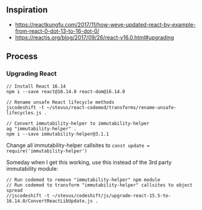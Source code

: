 ## Inspiration
- https://reactkungfu.com/2017/11/how-weve-updated-react-by-example-from-react-0-dot-13-to-16-dot-0/
- https://reactjs.org/blog/2017/09/26/react-v16.0.html#upgrading

## Process

### Upgrading React

```
// Install React 16.14
npm i --save react@16.14.0 react-dom@16.14.0

// Rename unsafe React lifecycle methods
jscodeshift -t ~/stevus/react-codemod/transforms/rename-unsafe-lifecycles.js .

// Convert immutability-helper to immutability-helper
ag "immutability-helper" .
npm i --save immutability-helper@3.1.1
```

Change all immutability-helper callsites to `const update = require('immutability-helper')`

Someday when I get this working, use this instead of the 3rd party immutability module:
```
// Run codemod to remove "immutability-helper" npm module
// Run codemod to transform "immutability-helper" callsites to object spread
//jscodeshift -t ~/stevus/codeshift/js/upgrade-react-15.5-to-16.14.0/ConvertReactLibUpdate.js .
```
